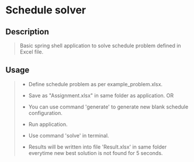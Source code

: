 # Schedule solver

## Description
> Basic spring shell application to solve schedule problem defined in Excel file. 

## Usage
> - Define schedule problem as per example_problem.xlsx.
> - Save as "Assignment.xlsx" in same folder as application.
> OR
> - You can use command 'generate' to generate new blank schedule configuration.
> 
> - Run application.
> - Use command 'solve' in terminal.
> - Results will be written into file 'Result.xlsx' in same folder everytime new best solution is not found for 5 seconds.
